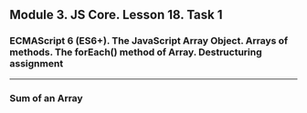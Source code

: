 ## Module 3. JS Core. Lesson 18. Task 1

### ECMAScript 6 (ES6+). The JavaScript Array Object. Arrays of methods. The forEach() method of Array. Destructuring assignment
***

### Sum of an Array
